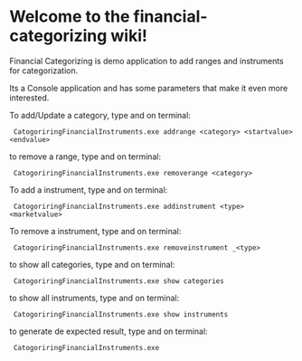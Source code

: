 # Welcome to the financial-categorizing wiki!

Financial Categorizing is demo application to add ranges and instruments for categorization.

Its a Console application and has some parameters that make it even more interested.

To add/Update a category, type and <enter> on terminal:

     CatogoriringFinancialInstruments.exe addrange <category> <startvalue> <endvalue>

to remove a range, type and <enter> on terminal:

     CatogoriringFinancialInstruments.exe removerange <category>

To add a instrument, type and <enter> on terminal:

     CatogoriringFinancialInstruments.exe addinstrument <type> <marketvalue>

To remove a instrument, type and <enter> on terminal:

     CatogoriringFinancialInstruments.exe removeinstrument _<type>

to show all categories, type and <enter> on terminal:

     CatogoriringFinancialInstruments.exe show categories

to show all instruments, type and <enter> on terminal:

     CatogoriringFinancialInstruments.exe show instruments

to generate de expected result, type and <enter> on terminal:

     CatogoriringFinancialInstruments.exe
